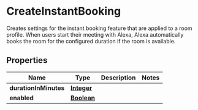 

# CreateInstantBooking

Creates settings for the instant booking feature that are applied to a room profile. When users start their meeting with Alexa, Alexa automatically books the room for the configured duration if the room is available.

## Properties

| Name | Type | Description | Notes |
|------------ | ------------- | ------------- | -------------|
|**durationInMinutes** | [**Integer**](Integer.md) |  |  |
|**enabled** | [**Boolean**](Boolean.md) |  |  |



